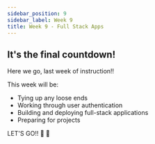 ```yaml
---
sidebar_position: 9
sidebar_label: Week 9
title: Week 9 - Full Stack Apps
---
```


<!-- markdownlint-disable no-trailing-punctuation -->

## It's the final countdown!

Here we go, last week of instruction!!

This week will be:

* Tying up any loose ends
* Working through user authentication
* Building and deploying full-stack applications
* Preparing for projects

LET'S GO!! :rocket: :rocket:
